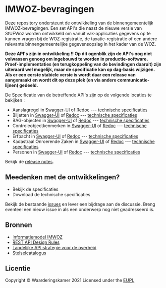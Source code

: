 # IMWOZ-bevragingen

Deze repository ondersteunt de ontwikkeling van de binnengemeentelijk IMWOZ-bevragingen.
Een set API's die naast de nieuwe versie van StUFWoz worden ontwikkeld om vanuit vak-applicaties gegevens op te kunnen vragen bij de WOZ-registratie, de taxatie-registratie of een andere relevante binnengemeentelijke gegevensopslag in het kader van de WOZ.

**Deze API's zijn in ontwikkeling !! Op dit ogenblik zijn de API's nog niet volwassen genoeg om ingebouwd te worden in productie-software.**
**Proef-implementaties (en terugkoppeling van de bevindingen daaruit) zijn uiteraard wel mogelijk, maar de specificatie kan op dag-basis wijzigen.**
**Als er een eerste stabiele versie is wordt daar een release van aangemaakt en wordt dit op deze plek (en via andere communicatie-lijnen) gedeeld.**

De Specificatie van de betreffende API's zijn op de volgende locaties te bekijken :
 - Aanslagregel in [Swagger-UI](https://vng-realisatie.github.io/IMWOZ-bevragingen/ASL-swagger-ui) of [Redoc](https://vng-realisatie.github.io/IMWOZ-bevragingen/ASL-redoc) --- [technische specificaties](specificatie/ASL/openapi.yaml)
 - Biljetten in [Swagger-UI](https://vng-realisatie.github.io/IMWOZ-bevragingen/BLJ-swagger-ui) of [Redoc](https://vng-realisatie.github.io/IMWOZ-bevragingen/BLJ-redoc) --- [technische specificaties](specificatie/BLJ/openapi.yaml)
 - BAG-objecten in [Swagger-UI](https://vng-realisatie.github.io/IMWOZ-bevragingen/BAG-swagger-ui) of [Redoc](https://vng-realisatie.github.io/IMWOZ-bevragingen/BAG-redoc) --- [technische specificaties](specificatie/BAG/openapi.yaml)
 - Controleobjectkenmerken in [Swagger-UI](https://vng-realisatie.github.io/IMWOZ-bevragingen/CTL-swagger-ui) of [Redoc](https://vng-realisatie.github.io/IMWOZ-bevragingen/CTL-redoc) --- [technische specificaties](specificatie/CTL/openapi.yaml)
 - Erfpacht in [Swagger-UI](https://vng-realisatie.github.io/IMWOZ-bevragingen/Erfpacht-swagger-ui) of [Redoc](https://vng-realisatie.github.io/IMWOZ-bevragingen/Erfpacht-redoc) --- [technische specificaties](specificatie/Erfpacht/openapi.yaml)
 - Kadastraal Onroerende Zaken in [Swagger-UI](https://vng-realisatie.github.io/IMWOZ-bevragingen/KOZ-swagger-ui) of [Redoc](https://vng-realisatie.github.io/IMWOZ-bevragingen/KOZ-redoc) --- [technische specificaties](specificatie/KOZ/openapi.yaml)
 - Personen in [Swagger-UI](https://vng-realisatie.github.io/IMWOZ-bevragingen/PRS-swagger-ui) of [Redoc](https://vng-realisatie.github.io/IMWOZ-bevragingen/KOZ-redoc) --- [technische specificaties](specificatie/KOZ/openapi.yaml)


Bekijk de [release notes](./releasenotes).

## Meedenken met de ontwikkelingen?

* Bekijk de specificaties
* Download de technische specificaties.

Bekijk de bestaande [issues](https://github.com/VNG-Realisatie/IMWOZ-bevragingen/issues) en lever een bijdrage aan de discussie. Breng eventeel een nieuw issue in als een onderwerp nog niet geadresseerd is.

## Bronnen

* [Informatiemodel IMWOZ](https://rkathman.home.xs4all.nl/IMWOZ/IMWOZ.html)
* [REST API Design Rules](https://docs.geostandaarden.nl/api/API-Designrules/)
* [Landelijke API strategie voor de overheid](https://geonovum.github.io/KP-APIs/)
* [Stelselcatalogus](https://www.stelselcatalogus.nl/registraties/registratie?id=http://opendata.stelselcatalogus.nl/id/registratie/WOZ)


## Licentie

Copyright &copy; Waarderingskamer 2021
Licensed under the [EUPL](https://github.com/VNG-Realisatie/IMWOZ-bevragingen/blob/master/LICENCE.md)
